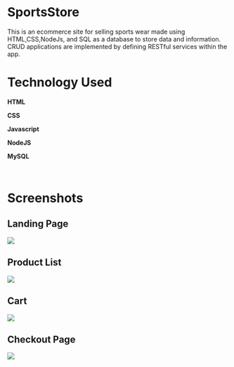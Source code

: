 # SportsStore
This is an ecommerce site for selling sports wear made using HTML,CSS,NodeJs, and SQL as a database to store data and information. CRUD applications are implemented by defining RESTful services within the app.


<h1>Technology Used</h1>
<p><strong>HTML</strong></p>
<p><strong>CSS</strong></p>
<p><strong>Javascript</strong></p>
<p><strong>NodeJS</strong></p>
<p><strong>MySQL</strong></p>

<br>
<h1><strong>Screenshots</strong></h1>

<h2><strong>Landing Page</strong></h2>
<img src="https://user-images.githubusercontent.com/43653492/100539762-9b5fe600-325e-11eb-9ff9-956ac6cdde04.PNG">
<br>

<h2><strong>Product List</strong></h2>
<img src="https://user-images.githubusercontent.com/43653492/100539767-a0bd3080-325e-11eb-9bf8-2329a5628fd9.PNG">
<br>

<h2><strong>Cart</strong></h2>
<img src="https://user-images.githubusercontent.com/43653492/100539772-a581e480-325e-11eb-8541-cfe38372421d.PNG">
<br>

<h2><strong>Checkout Page</strong></h2>
<img src="https://user-images.githubusercontent.com/43653492/100539855-525c6180-325f-11eb-89e7-174fb67ea5bc.PNG">
